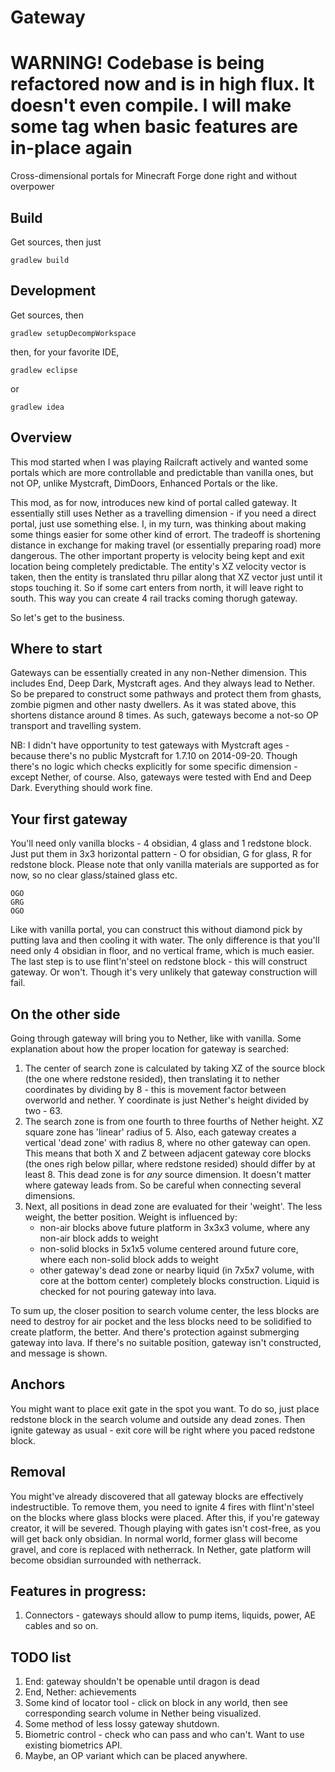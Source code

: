 Gateway
=======

# WARNING! Codebase is being refactored now and is in high flux. It doesn't even compile. I will make some tag when basic features are in-place again

Cross-dimensional portals for Minecraft Forge done right and without overpower

## Build

Get sources, then just

    gradlew build

## Development

Get sources, then

    gradlew setupDecompWorkspace

then, for your favorite IDE,

    gradlew eclipse

or

    gradlew idea

## Overview

This mod started when I was playing Railcraft actively and wanted some portals which are more controllable and predictable than vanilla ones, but not OP, unlike Mystcraft, DimDoors, Enhanced Portals or the like.

This mod, as for now, introduces new kind of portal called gateway. It essentially still uses Nether as a travelling dimension - if you need a direct portal, just use something else. I, in my turn, was thinking about making some things easier for some other kind of errort.
The tradeoff is shortening distance in exchange for making travel (or essentially preparing road) more dangerous.
The other important property is velocity being kept and exit location being completely predictable. The entity's XZ velocity vector is taken, then the entity is translated thru pillar along that XZ vector just until it stops touching it. So if some cart enters from north, it will leave right to south. This way you can create 4 rail tracks coming thorugh gateway.

So let's get to the business.

## Where to start

Gateways can be essentially created in any non-Nether dimension. This includes End, Deep Dark, Mystcraft ages.
And they always lead to Nether. So be prepared to construct some pathways and protect them from ghasts, zombie pigmen and other nasty dwellers.
As it was stated above, this shortens distance around 8 times. As such, gateways become a not-so OP transport and travelling system.

NB: I didn't have opportunity to test gateways with Mystcraft ages - because there's no public Mystcraft for 1.7.10 on 2014-09-20.
Though there's no logic which checks explicitly for some specific dimension - except Nether, of course.
Also, gateways were tested with End and Deep Dark. Everything should work fine.

## Your first gateway

You'll need only vanilla blocks - 4 obsidian, 4 glass and 1 redstone block.
Just put them in 3x3 horizontal pattern - O for obsidian, G for glass, R for redstone block. Please note that only vanilla materials are supported as for now, so no clear glass/stained glass etc.
```
OGO
GRG
OGO
```

Like with vanilla portal, you can construct this without diamond pick by putting lava and then cooling it with water. The only difference is that you'll need only 4 obsidian in floor, and no vertical frame, which is much easier.
The last step is to use flint'n'steel on redstone block - this will construct gateway. Or won't. Though it's very unlikely that gateway construction will fail.

## On the other side

Going through gateway will bring you to Nether, like with vanilla.
Some explanation about how the proper location for gateway is searched:

1. The center of search zone is calculated by taking XZ of the source block (the one where redstone resided), then translating it to nether coordinates by dividing by 8 - this is movement factor between overworld and nether.
   Y coordinate is just Nether's height divided by two - 63.
2. The search zone is from one fourth to three fourths of Nether height. XZ square zone has 'linear' radius of 5.
   Also, each gateway creates a vertical 'dead zone' with radius 8, where no other gateway can open.
   This means that both X and Z between adjacent gateway core blocks (the ones righ below pillar, where redstone resided) should differ by at least 8.
   This dead zone is for *any* source dimension. It doesn't matter where gateway leads from. So be careful when connecting several dimensions.
3. Next, all positions in dead zone are evaluated for their 'weight'. The less weight, the better position. Weight is influenced by:
    * non-air blocks above future platform in 3x3x3 volume, where any non-air block adds to weight
    * non-solid blocks in 5x1x5 volume centered around future core, where each non-solid block adds to weight
    * other gateway's dead zone or nearby liquid (in 7x5x7 volume, with core at the bottom center) completely blocks construction. Liquid is checked for not pouring gateway into lava.

To sum up, the closer position to search volume center, the less blocks are need to destroy for air pocket and the less blocks need to be solidified to create platform, the better. And there's protection against submerging gateway into lava.
If there's no suitable position, gateway isn't constructed, and message is shown.

## Anchors

You might want to place exit gate in the spot you want. To do so, just place redstone block in the search volume and outside any dead zones. Then ignite gateway as usual - exit core will be right where you paced redstone block.

## Removal

You might've already discovered that all gateway blocks are effectively indestructible. To remove them, you need to ignite 4 fires with flint'n'steel on the blocks where glass blocks were placed. After this, if you're gateway creator, it will be severed.
Though playing with gates isn't cost-free, as you will get back only obsidian. In normal world, former glass will become gravel, and core is replaced with netherrack. In Nether, gate platform will become obsidian surrounded with netherrack.

## Features in progress:

1. Connectors - gateways should allow to pump items, liquids, power, AE cables and so on.

## TODO list

1. End: gateway shouldn't be openable until dragon is dead
2. End, Nether: achievements
3. Some kind of locator tool - click on block in any world, then see corresponding search volume in Nether being visualized.
4. Some method of less lossy gateway shutdown.
5. Biometric control - check who can pass and who can't. Want to use existing biometrics API.
6. Maybe, an OP variant which can be placed anywhere.
